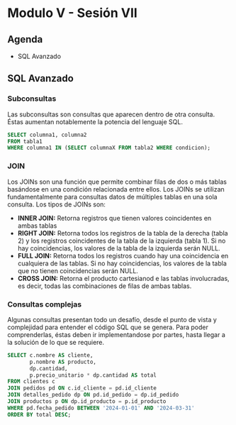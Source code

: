 # Modulo V - Sesión VII

## Agenda

- SQL Avanzado

## SQL Avanzado

### Subconsultas

Las subconsultas son consultas que aparecen dentro de otra consulta. Éstas aumentan notablemente la potencia del lenguaje SQL.

```SQL
SELECT columna1, columna2
FROM tabla1
WHERE columna1 IN (SELECT columnaX FROM tabla2 WHERE condicion);
```

### JOIN

Los JOINs son una función que permite combinar filas de dos o más tablas basándose en una condición relacionada entre ellos. Los JOINs se utilizan fundamentalmente para consultas datos de múltiples tablas en una sola consulta.
Los tipos de JOINs son:

- **INNER JOIN:** Retorna registros que tienen valores coincidentes en ambas tablas
- **RIGHT JOIN:** Retorna todos los registros de la tabla de la derecha (tabla 2) y los registros coincidentes de la tabla de la izquierda (tabla 1). Si no hay coincidencias, los valores de la tabla de la izquierda serán NULL.
- **FULL JOIN:** Retorna todos los registros cuando hay una coincidencia en cualquiera de las tablas. Si no hay coincidencias, los valores de la tabla que no tienen coincidencias serán NULL.
- **CROSS JOIN:** Retorna el producto cartesianod e las tablas involucradas, es decir, todas las combinaciones de filas de ambas tablas.

### Consultas complejas

Algunas consultas presentan todo un desafío, desde el punto de vista y complejidad para entender el código SQL que se genera.
Para poder comprenderlas, éstas deben ir implementandose por partes, hasta llegar a la solución de lo que se requiere.

```SQL
SELECT c.nombre AS cliente,
       p.nombre AS producto,
       dp.cantidad,
       p.precio_unitario * dp.cantidad AS total
FROM clientes c
JOIN pedidos pd ON c.id_cliente = pd.id_cliente
JOIN detalles_pedido dp ON pd.id_pedido = dp.id_pedido
JOIN productos p ON dp.id_producto = p.id_producto
WHERE pd.fecha_pedido BETWEEN '2024-01-01' AND '2024-03-31'
ORDER BY total DESC;
```
